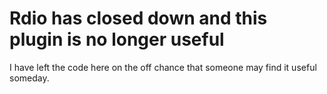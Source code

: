 Rdio has closed down and this plugin is no longer useful
===
I have left the code here on the off chance that someone may find it useful someday.
